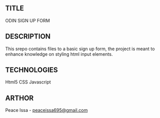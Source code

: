 ## TITLE
ODIN SIGN UP FORM
## DESCRIPTION
This srepo contains files to a basic sign up form, the project is meant to enhance knowledge on styling html input elements.
## TECHNOLOGIES
Html5
CSS
Javascript
## ARTHOR
Peace Issa - peaceissa695@gmail.com